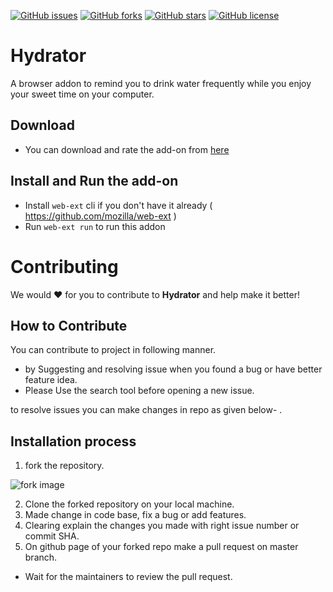 [![GitHub issues](https://img.shields.io/github/issues/devcer/hydrator)](https://github.com/devcer/hydrator/issues)
[![GitHub forks](https://img.shields.io/github/forks/devcer/hydrator)](https://github.com/devcer/hydrator/network)
[![GitHub stars](https://img.shields.io/github/stars/devcer/hydrator)](https://github.com/devcer/hydrator/stargazers)
[![GitHub license](https://img.shields.io/github/license/devcer/hydrator)](https://github.com/devcer/hydrator/blob/master/LICENSE)

# Hydrator
A browser addon to remind you to drink water frequently while you enjoy your sweet time on your computer.

## Download

* You can download and rate the add-on from [here](https://addons.mozilla.org/en-US/firefox/addon/hydrator/)

## Install and Run the add-on
* Install `web-ext` cli if you don't have it already ( https://github.com/mozilla/web-ext )
* Run `web-ext run` to run this addon

# Contributing

We would ❤️ for you to contribute to **Hydrator** and help make it better!  
## How to Contribute
You can contribute to project in following manner.
* by Suggesting and resolving issue when you found a bug or have better feature idea.
 * Please Use the search tool before opening a new issue.

 to resolve issues you can make changes in repo as given below-
 .
 ## Installation process
1. fork the repository.

![fork image](https://help.github.com/assets/images/help/repository/fork_button.jpg)

2. Clone the forked repository on your local machine.
3. Made change in code base, fix a bug or add features.
4. Clearing explain the changes you made with right issue number or commit SHA.
5. On github page of your forked repo make a pull request on master branch.

- Wait for the maintainers to review the pull request.
